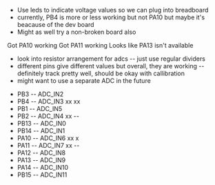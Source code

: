 * Use leds to indicate voltage values so we can plug into breadboard
* currently, PB4 is more or less working but not PA10 but maybe it's beacause of the dev board
* Might as well try a non-broken board also

Got PA10 working
Got PA11 working
Looks like PA13 isn't available

* look into resistor arrangement for adcs -- just use regular dividers
* different pins give different values but overall, they are working -- definitely track pretty well, should be okay with callibration
* might want to use a separate ADC in the future


- PB3 -- ADC_IN2
- PB4 -- ADC_IN3 xx xx
- PB1 -- ADC_IN5
- PB2 -- ADC_IN4 xx --
- PB13 -- ADC_IN0
- PB14 -- ADC_IN1
- PA10 -- ADC_IN6 xx x
- PA11 -- ADC_IN7 xx --
- PA12 -- ADC_IN8
- PA13 -- ADC_IN9
- PA14 -- ADC_IN10
- PB15 -- ADC_IN11
